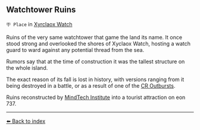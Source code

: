 ## Watchtower Ruins

`🪧 Place` in [Xyrclaox Watch](/xyrclaox_watch.md)

Ruins of the very same watchtower that game the land its name. It once stood strong and overlooked the shores of Xyclaox Watch, hosting a watch guard to ward against any potential thread from the sea.

Rumors say that at the time of construction it was the tallest structure on the whole island.

The exact reason of its fall is lost in history, with versions ranging from it being destroyed in a battle, or as a result of one of the [CR Outbursts](/cr_fallout.md).

Ruins reconstructed by [MindTech Institute](/mindtech_institute.md) into a tourist attraction on eon 737.


----------
[⬅️ Back to index](/index.md#60b0_s)